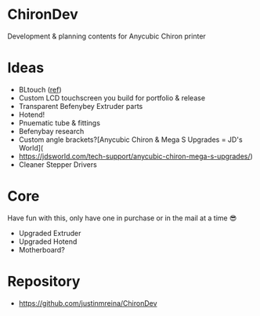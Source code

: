 # ChironDev

Development &amp; planning contents for Anycubic Chiron printer


# Ideas

- BLtouch ([ref](https://youtu.be/eF060dBEnfs))
- Custom LCD touchscreen you build for portfolio & release
- Transparent Befenybey Extruder parts
- Hotend!
- Pnuematic tube & fittings
- Befenybay research
- Custom angle brackets?[Anycubic Chiron & Mega S Upgrades = JD's World](
- https://jdsworld.com/tech-support/anycubic-chiron-mega-s-upgrades/)
- Cleaner Stepper Drivers


# Core

Have fun with this, only have one in purchase or in the mail at a time 😎

- Upgraded Extruder
- Upgraded Hotend
- Motherboard?

# Repository

- https://github.com/justinmreina/ChironDev
